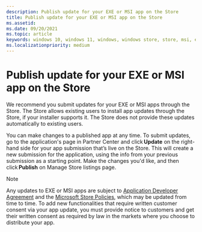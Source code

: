 ```yaml
---
description: Publish update for your EXE or MSI app on the Store
title: Publish update for your EXE or MSI app on the Store
ms.assetid: 
ms.date: 09/20/2021
ms.topic: article
keywords: windows 10, windows 11, windows, windows store, store, msi, exe, update, unpackaged, unpackaged app, desktop app, traditional desktop app, win32
ms.localizationpriority: medium
---
```


# Publish update for your EXE or MSI app on the Store

We recommend you submit updates for your EXE or MSI apps through the Store. The Store allows existing users to install app updates through the Store, if your installer supports it. The Store does not provide these updates automatically to existing users. 

You can make changes to a published app at any time. To submit updates, go to the application's page in Partner Center and click **Update** on the right-hand side for your app submission that’s live on the Store. This will create a new submission for the application, using the info from your previous submission as a starting point. Make the changes you'd like, and then click **Publish** on Manage Store listings page. 

> [!NOTE]
> Any updates to EXE or MSI apps are subject to [Application Developer Agreement](/legal/windows/agreements/app-developer-agreement) and the [Microsoft Store Policies](../store-policies.md), which may be updated from time to time. To add new functionalities that require written customer consent via your app update, you must provide notice to customers and get their written consent as required by law in the markets where you choose to distribute your app.
